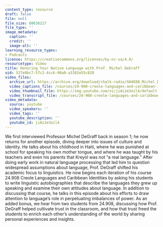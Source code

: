 ```yaml
---
content_type: resource
draft: false
file: null
file_size: 60636217
file_type: ''
image_metadata:
  caption: ''
  credit: ''
  image-alt: ''
learning_resource_types:
- Podcasts
license: https://creativecommons.org/licenses/by-nc-sa/4.0/
resourcetype: Video
title: Honoring Your Native Language with Prof. Michel DeGraff
uid: 527e8bc7-57c2-4cc6-90a0-a3102e55c828
video_files:
  archive_url: https://archive.org/download/chalk-radio/S04E08_Michel_DeGraff_360p.mp4
  video_captions_file: /courses/24-908-creole-languages-and-caribbean-identities-spring-2017/jiAi2e3oil4_captions.webvtt
  video_thumbnail_file: https://img.youtube.com/vi/jiAi2e3oil4/default.jpg
  video_transcript_file: /courses/24-908-creole-languages-and-caribbean-identities-spring-2017/jiAi2e3oil4_transcript.pdf
video_metadata:
  source: youtube
  video_speakers: ''
  video_tags: ''
  youtube_description: ''
  youtube_id: jiAi2e3oil4
---
```

We first interviewed Professor Michel DeGraff back in season 1; he now returns for another episode, diving deeper into issues of culture and identity. He talks about his childhood in Haiti, where he was punished at school for speaking his own mother tongue, and where he was taught by his teachers and even his parents that Kreyòl was not “a real language.” After doing early work in natural language processing that led him to question widespread assumptions about language, Prof. DeGraff shifted his academic focus to linguistics. He now begins each iteration of his course 24.908 Creole Languages and Caribbean Identities by asking his students to write linguistic autobiographies that describe the languages they grew up speaking and examine their own attitudes about language. In addition to discussing that course, he talks in this episode about his efforts to draw attention to language’s role in perpetuating imbalances of power. As an added bonus, we hear from two students from 24.908, discussing how Prof. DeGraff helped cultivate trust in the classroom, and how that trust freed the students to enrich each other’s understanding of the world by sharing personal experiences and insights.